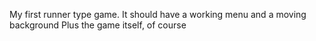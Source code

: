 My first runner type game. It should have a working menu and a moving background
Plus the game itself, of course
